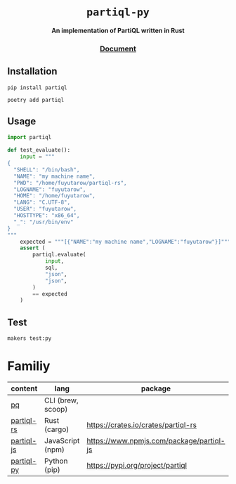<div align="center">
  <h1><code>partiql-py</code></h1>
  <strong>An implementation of PartiQL written in Rust</strong>

  <h3>
    <a href="https://partiql.vercel.app">Document</a>
  </h3>
</div>

## Installation
```sh:$
pip install partiql
```
```sh:$
poetry add partiql
```

## Usage
```py:test_partiql.py
import partiql

def test_evaluate():
    input = """
{
  "SHELL": "/bin/bash",
  "NAME": "my machine name",
  "PWD": "/home/fuyutarow/partiql-rs",
  "LOGNAME": "fuyutarow",
  "HOME": "/home/fuyutarow",
  "LANG": "C.UTF-8",
  "USER": "fuyutarow",
  "HOSTTYPE": "x86_64",
  "_": "/usr/bin/env"
}
"""
    expected = """[{"NAME":"my machine name","LOGNAME":"fuyutarow"}]"""
    assert (
        partiql.evaluate(
            input,
            sql,
            "json",
            "json",
        )
        == expected
    )
```

## Test

```sh:$
makers test:py
```


# Familiy

| content | lang | package |
| --- | --- | --- |
| [pq](https://github.com/fuyutarow/partiql-rs/blob/alpha/src/bin/pq.rs) | CLI (brew, scoop) | |
| [partiql-rs](https://github.com/fuyutarow/partiql-rs) | Rust (cargo) | https://crates.io/crates/partiql-rs |
| [partiql-js](https://github.com/fuyutarow/partiql-rs/tree/alpha/partiql-js) | JavaScript (npm) | https://www.npmjs.com/package/partiql-js |
| [partiql-py](https://github.com/fuyutarow/partiql-rs/tree/alpha/partiql-py) | Python (pip) | https://pypi.org/project/partiql |
